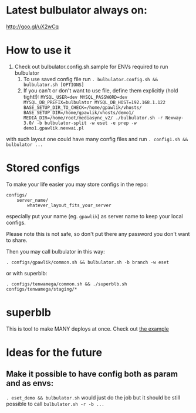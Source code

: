 # Latest bulbulator always on:
http://goo.gl/uX2wCq

# How to use it

1. Check out bulbulator.config.sh.sample for ENVs required to run bulbulator
    1. To use saved config file run `. bulbulator.config.sh && bulbulator.sh [OPTIONS]`
    2. If you can't or don't want to use file, define them explicitly (hold tight!):
	`MYSQL_USER=dev MYSQL_PASSWORD=dev MYSQL_DB_PREFIX=bulbulator MYSQL_DB_HOST=192.168.1.122 BASE_SETUP_DIR_TO_CHECK=/home/gpawlik/vhosts/ BASE_SETUP_DIR=/home/gpawlik/vhosts/demo1/ MEDIA_DIR=/home/root/mediasync_v2/ ./bulbulator.sh -r Nexway-3.0/ -b bulbulator-split -w eset -e prep -w demo1.gpawlik.nexwai.pl`

with such layout one could have many config files and run 
`. config1.sh && bulbulator ...`

# Stored configs
To make your life easier you may store configs in the repo:

    configs/
        server_name/
            whatever_layout_fits_your_server

especially put your name (eg. `gpawlik`) as server name to keep your local configs.

Please note this is not safe, so don't put there any password you don't want to share.

Then you may call bulbulator in this way:

    . configs/gpawlik/common.sh && bulbulator.sh -b branch -w eset

or with superblb:

    . configs/tenwamega/common.sh && ./superblb.sh configs/tenwamega/staging/*


# superblb

This is tool to make MANY deploys at once. Check out [the example](/configs/gpawlik/README.md)

# Ideas for the future

## Make it possible to have config both as param and as envs:

`. eset_demo && bulbulator.sh` would just do the job
but it should be still possible to call
`bulbulator.sh -r -b ...`
